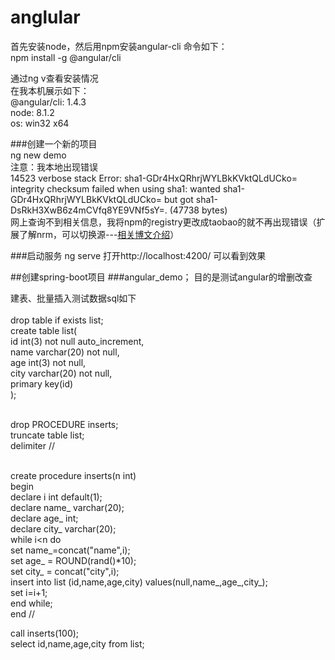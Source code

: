 # anglular
首先安装node，然后用npm安装angular-cli 命令如下：<br>
npm install -g @angular/cli

通过ng v查看安装情况<br>
在我本机展示如下：<br>
@angular/cli: 1.4.3<br>
node: 8.1.2<br>
os: win32 x64<br>

###创建一个新的项目<br>
ng new demo<br>
注意：我本地出现错误<br>
14523 verbose stack Error: sha1-GDr4HxQRhrjWYLBkKVktQLdUCko= integrity checksum failed when using sha1: wanted sha1-GDr4HxQRhrjWYLBkKVktQLdUCko= but got sha1-DsRkH3XwB6z4mCVfq8YE9VNf5sY=. (47738 bytes)<br>
网上查询不到相关信息，我将npm的registry更改成taobao的就不再出现错误（扩展了解nrm，可以切换源---[相关博文介绍](https://my.oschina.net/u/1417838/blog)）

###启动服务
ng serve
打开http://localhost:4200/
可以看到效果


##创建spring-boot项目
 ###angular_demo；
目的是测试angular的增删改查<br>

建表、批量插入测试数据sql如下<br><br>
drop table if exists list;<br>
create table list(<br>
id int(3) not null auto_increment,<br>
name varchar(20) not null,<br>
age int(3) not null,<br>
city varchar(20) not null,<br>
primary key(id)<br>
);<br><br>

drop PROCEDURE inserts; <br>
truncate table list;<br>
delimiter //<br><br>

 create procedure inserts(n int)<br>
 begin<br>
		    declare i int default(1);<br>
   declare name_ varchar(20);<br>
   declare age_ int;<br>
	 declare city_ varchar(20);<br>
   while i<n do<br>
		set name_=concat("name",i);<br>
		set age_ = ROUND(rand()*10);<br>
		set city_ = concat("city",i);<br>
   insert into list (id,name,age,city) values(null,name_,age_,city_);<br>
	 set i=i+1;<br>
   end while;<br>
 end //<br>

call inserts(100);<br>
select id,name,age,city from list;<br>



